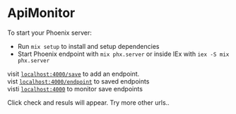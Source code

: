 # ApiMonitor

To start your Phoenix server:

  * Run `mix setup` to install and setup dependencies
  * Start Phoenix endpoint with `mix phx.server` or inside IEx with `iex -S mix phx.server`

visit [`localhost:4000/save`](http://localhost:4000/save) to add an endpoint.</br>
vist [`localhost:4000/endpoint`](http://localhost:4000/endpoint) to saved endpoints</br>
visti [`localhost:4000`](http://localhost:4000)  to monitor save endpoints


Click check and resuls will appear.
Try more other urls..
